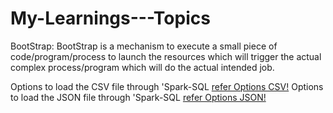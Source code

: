 # My-Learnings---Topics

BootStrap:
BootStrap is a mechanism to execute a small piece of code/program/process to launch the resources which will trigger the actual complex process/program which will do the actual intended job.

Options to load the CSV file through 'Spark-SQL [refer Options CSV!](https://github.com/lakkireddys/My-Learnings---Topics/blob/master/Options_CSV.md/)
Options to load the JSON file through 'Spark-SQL [refer Options JSON!](https://github.com/lakkireddys/My-Learnings---Topics/blob/master/Options_JSON.md/)
